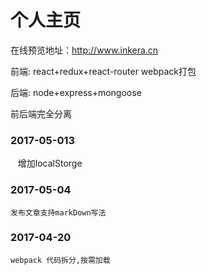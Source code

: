# 个人主页

在线预览地址：http://www.inkera.cn

 前端: react+redux+react-router webpack打包
 
 后端: node+express+mongoose
 
 前后端完全分离

### 2017-05-013
    增加localStorge
### 2017-05-04
    发布文章支持markDown写法
### 2017-04-20
    webpack 代码拆分,按需加载
